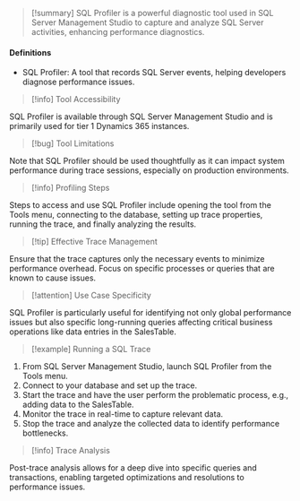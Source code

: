 >[!summary]
>SQL Profiler is a powerful diagnostic tool used in SQL Server Management Studio to capture and analyze SQL Server activities, enhancing performance diagnostics.

#### Definitions
- SQL Profiler: A tool that records SQL Server events, helping developers diagnose performance issues.

>[!info] Tool Accessibility

SQL Profiler is available through SQL Server Management Studio and is primarily used for tier 1 Dynamics 365 instances.

>[!bug] Tool Limitations

Note that SQL Profiler should be used thoughtfully as it can impact system performance during trace sessions, especially on production environments.

>[!info] Profiling Steps

Steps to access and use SQL Profiler include opening the tool from the Tools menu, connecting to the database, setting up trace properties, running the trace, and finally analyzing the results.

>[!tip] Effective Trace Management

Ensure that the trace captures only the necessary events to minimize performance overhead. Focus on specific processes or queries that are known to cause issues.

>[!attention] Use Case Specificity

SQL Profiler is particularly useful for identifying not only global performance issues but also specific long-running queries affecting critical business operations like data entries in the SalesTable.

>[!example] Running a SQL Trace

1. From SQL Server Management Studio, launch SQL Profiler from the Tools menu.
2. Connect to your database and set up the trace.
3. Start the trace and have the user perform the problematic process, e.g., adding data to the SalesTable.
4. Monitor the trace in real-time to capture relevant data.
5. Stop the trace and analyze the collected data to identify performance bottlenecks.

>[!info] Trace Analysis

Post-trace analysis allows for a deep dive into specific queries and transactions, enabling targeted optimizations and resolutions to performance issues.